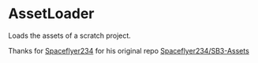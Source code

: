 # AssetLoader
Loads the assets of a scratch project.

Thanks for [Spaceflyer234](https://github.com/Spaceflyer234) for his original repo [Spaceflyer234/SB3-Assets](https://github.com/Spaceflyer234/SB3-Assets)
